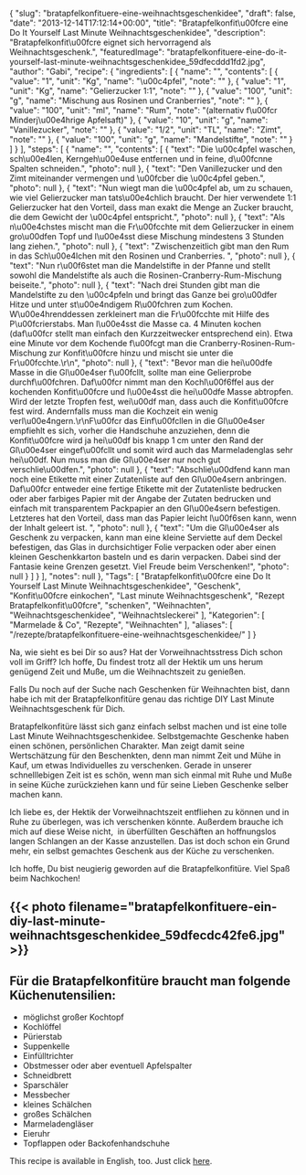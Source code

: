 {
    "slug": "bratapfelkonfituere-eine-weihnachtsgeschenkidee",
    "draft": false,
    "date": "2013-12-14T17:12:14+00:00",
    "title": "Bratapfelkonfit\u00fcre eine Do It Yourself Last Minute Weihnachtsgeschenkidee",
    "description": "Bratapfelkonfit\u00fcre eignet sich hervorragend als Weihnachtsgeschenk.",
    "featuredImage": "bratapfelkonfituere-eine-do-it-yourself-last-minute-weihnachtsgeschenkidee_59dfecddd1fd2.jpg",
    "author": "Gabi",
    "recipe": {
        "ingredients": [
            {
                "name": "",
                "contents": [
                    {
                        "value": "1",
                        "unit": "Kg",
                        "name": "\u00c4pfel",
                        "note": ""
                    },
                    {
                        "value": "1",
                        "unit": "Kg",
                        "name": "Gelierzucker 1:1",
                        "note": ""
                    },
                    {
                        "value": "100",
                        "unit": "g",
                        "name": "Mischung aus Rosinen und Cranberries",
                        "note": ""
                    },
                    {
                        "value": "100",
                        "unit": "ml",
                        "name": "Rum",
                        "note": "(alternativ f\u00fcr Minderj\u00e4hrige Apfelsaft)"
                    },
                    {
                        "value": "10",
                        "unit": "g",
                        "name": "Vanillezucker",
                        "note": ""
                    },
                    {
                        "value": "1\/2",
                        "unit": "TL",
                        "name": "Zimt",
                        "note": ""
                    },
                    {
                        "value": "100",
                        "unit": "g",
                        "name": "Mandelstifte",
                        "note": ""
                    }
                ]
            }
        ],
        "steps": [
            {
                "name": "",
                "contents": [
                    {
                        "text": "Die \u00c4pfel waschen, sch\u00e4len, Kerngeh\u00e4use entfernen und in feine, d\u00fcnne Spalten schneiden.",
                        "photo": null
                    },
                    {
                        "text": "Den Vanillezucker und den Zimt miteinander vermengen und \u00fcber die \u00c4pfel geben.",
                        "photo": null
                    },
                    {
                        "text": "Nun wiegt man die \u00c4pfel ab, um zu schauen, wie viel Gelierzucker man tats\u00e4chlich braucht. Der hier verwendete 1:1 Gelierzucker hat den Vorteil, dass man exakt die Menge an Zucker braucht, die dem Gewicht der \u00c4pfel entspricht.",
                        "photo": null
                    },
                    {
                        "text": "Als n\u00e4chstes mischt man die Fr\u00fcchte mit dem Gelierzucker in einem gro\u00dfen Topf und l\u00e4sst diese Mischung mindestens 3 Stunden lang ziehen.",
                        "photo": null
                    },
                    {
                        "text": "Zwischenzeitlich gibt man den Rum in das Sch\u00e4lchen mit den Rosinen und Cranberries. ",
                        "photo": null
                    },
                    {
                        "text": "Nun r\u00f6stet man die Mandelstifte in der Pfanne und stellt sowohl die Mandelstifte als auch die Rosinen-Cranberry-Rum-Mischung beiseite.",
                        "photo": null
                    },
                    {
                        "text": "Nach drei Stunden gibt man die Mandelstifte zu den \u00c4pfeln und bringt das Ganze bei gro\u00dfer Hitze und unter st\u00e4ndigem R\u00fchren zum Kochen. W\u00e4hrenddessen zerkleinert man die Fr\u00fcchte mit Hilfe des P\u00fcrierstabs.  Man l\u00e4sst die Masse ca. 4 Minuten  kochen (daf\u00fcr stellt man einfach den Kurzzeitwecker entsprechend ein). Etwa eine Minute vor dem Kochende f\u00fcgt man die Cranberry-Rosinen-Rum-Mischung zur Konfit\u00fcre hinzu und mischt sie unter die Fr\u00fcchte.\r\n",
                        "photo": null
                    },
                    {
                        "text": "Bevor man die hei\u00dfe Masse in die Gl\u00e4ser f\u00fcllt, sollte man eine Gelierprobe durchf\u00fchren. Daf\u00fcr nimmt man den Kochl\u00f6ffel aus der kochenden Konfit\u00fcre und l\u00e4sst die hei\u00dfe Masse abtropfen. Wird der letzte Tropfen fest, wei\u00df man, dass auch die Konfit\u00fcre fest wird. Andernfalls muss man die Kochzeit ein wenig verl\u00e4ngern.\r\nF\u00fcr das Einf\u00fcllen in die Gl\u00e4ser empfiehlt es sich, vorher die Handschuhe anzuziehen, denn die Konfit\u00fcre wird ja hei\u00df bis knapp 1 cm unter den Rand der Gl\u00e4ser eingef\u00fcllt und somit wird auch das Marmeladenglas sehr hei\u00df. Nun muss man die Gl\u00e4ser nur noch gut verschlie\u00dfen.",
                        "photo": null
                    },
                    {
                        "text": "Abschlie\u00dfend kann man noch eine Etikette mit einer Zutatenliste auf den Gl\u00e4sern anbringen. Daf\u00fcr entweder eine fertige Etikette mit der Zutatenliste bedrucken oder aber farbiges Papier mit der Angabe der Zutaten bedrucken und einfach mit transparentem Packpapier an den Gl\u00e4sern befestigen. Letzteres hat den Vorteil, dass man das Papier leicht l\u00f6sen kann, wenn der Inhalt geleert ist. ",
                        "photo": null
                    },
                    {
                        "text": "Um die Gl\u00e4ser als Geschenk zu verpacken, kann man eine kleine Serviette auf dem Deckel befestigen, das Glas in durchsichtiger Folie verpacken oder aber einen kleinen Geschenkkarton basteln und es darin verpacken. Dabei sind der Fantasie keine Grenzen gesetzt. Viel Freude beim Verschenken!",
                        "photo": null
                    }
                ]
            }
        ],
        "notes": null
    },
    "Tags": [
        "Bratapfelkonfit\u00fcre eine Do It Yourself Last Minute Weihnachtsgeschenkidee",
        "Geschenk",
        "Konfit\u00fcre einkochen",
        "Last minute Weihnachtsgeschenk",
        "Rezept Bratapfelkonfit\u00fcre",
        "schenken",
        "Weihnachten",
        "Weihnachtsgeschenkidee",
        "Weihnachtsleckerei"
    ],
    "Kategorien": [
        "Marmelade &amp; Co",
        "Rezepte",
        "Weihnachten"
    ],
    "aliases": [
        "\/rezepte\/bratapfelkonfituere-eine-weihnachtsgeschenkidee\/"
    ]
}

Na, wie sieht es bei Dir so aus? Hat der Vorweihnachtsstress Dich schon voll im Griff? Ich hoffe, Du findest trotz all der Hektik um uns herum genügend Zeit und Muße, um die Weihnachtszeit zu genießen.

Falls Du noch auf der Suche nach Geschenken für Weihnachten bist, dann habe ich mit der Bratapfelkonfitüre genau das richtige DIY Last Minute Weihnachtsgeschenk für Dich.

Bratapfelkonfitüre lässt sich ganz einfach selbst machen und ist eine tolle Last Minute Weihnachtsgeschenkidee. Selbstgemachte Geschenke haben einen schönen, persönlichen Charakter. Man zeigt damit seine Wertschätzung für den Beschenkten, denn man nimmt Zeit und Mühe in Kauf, um etwas Individuelles zu verschenken. Gerade in unserer schnelllebigen Zeit ist es schön, wenn man sich einmal mit Ruhe und Muße in seine Küche zurückziehen kann und für seine Lieben Geschenke selber machen kann.

Ich liebe es, der Hektik der Vorweihnachtszeit entfliehen zu können und in Ruhe zu überlegen, was ich verschenken könnte. Außerdem brauche ich mich auf diese Weise nicht,  in überfüllten Geschäften an hoffnungslos langen Schlangen an der Kasse anzustellen. Das ist doch schon ein Grund mehr, ein selbst gemachtes Geschenk aus der Küche zu verschenken.

Ich hoffe, Du bist neugierig geworden auf die Bratapfelkonfitüre. Viel Spaß beim Nachkochen!

## 

## {{< photo filename="bratapfelkonfituere-ein-diy-last-minute-weihnachtsgeschenkidee_59dfecdc42fe6.jpg" >}}

## 

## Für die Bratapfelkonfitüre braucht man folgende Küchenutensilien:

 * möglichst großer Kochtopf
 * Kochlöffel
 * Pürierstab
 * Suppenkelle
 * Einfülltrichter
 * Obstmesser oder aber eventuell Apfelspalter
 * Schneidbrett
 * Sparschäler
 * Messbecher
 * kleines Schälchen
 * großes Schälchen
 * Marmeladengläser
 * Eieruhr
 * Topflappen oder Backofenhandschuhe

This recipe is available in English, too. Just click [here][1].

 

 

<span class="embed-youtube" style="text-align:center; display: block;"></span>





 [1]: https://deliciouslygabi.com/recipe/easy-to-make-last-minute-gift-christmas-apple-jam/